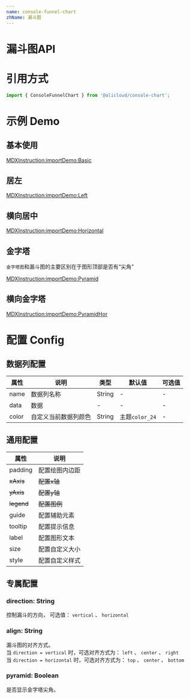 ```yaml
---
name: console-funnel-chart
zhName: 漏斗图
---
```


# 漏斗图API

# 引用方式
```javascript
import { ConsoleFunnelChart } from '@alicloud/console-chart';
```

# 示例 Demo

## 基本使用

[MDXInstruction:importDemo:Basic](./demo/Basic.tsx)

## 居左

[MDXInstruction:importDemo:Left](./demo/Left.tsx)

## 横向居中

[MDXInstruction:importDemo:Horizontal](./demo/Horizontal.tsx)

## 金字塔

`金字塔图`和漏斗图的主要区别在于图形顶部是否有“尖角”

[MDXInstruction:importDemo:Pyramid](./demo/Pyramid.tsx)

## 横向金字塔

[MDXInstruction:importDemo:PyramidHor](./demo/PyramidHor.tsx)

# 配置 Config

## 数据列配置

| 属性 | 说明 | 类型 | 默认值 | 可选值 |
| --- | --- | --- | --- | --- |
| name | 数据列名称 | String | - | - |
| data | 数据 | - | - | - |
| color | 自定义当前数据列颜色 | String | 主题`color_24` | - |

## 通用配置

| 属性 | 说明 |
| --- | --- |
| padding | 配置绘图内边距 |
| ~~xAxis~~ | ~~配置x轴~~ |
| ~~yAxis~~ | ~~配置y轴~~ |
| ~~legend~~ | ~~配置图例~~ |
| guide | 配置辅助元素 |
| tooltip | 配置提示信息 |
| label | 配置图形文本 |
| size | 配置自定义大小 |
| style | 配置自定义样式 |

## 专属配置

### direction: String
控制漏斗的方向， 可选值： `vertical` 、 `horizontal` 

### align: String
漏斗图的对齐方式。<br />当 `direction = vertical` 时，可选对齐方式为： `left` 、 `center` 、 `right` <br />当 `direction = horizontal` 时，可选对齐方式为： `top` 、 `center` 、 `bottom` 

### pyramid: Boolean
是否显示金字塔尖角。
